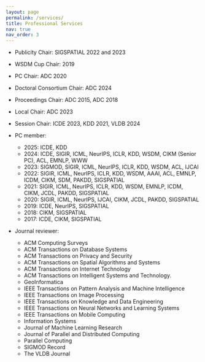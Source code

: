 ```yaml
---
layout: page
permalink: /services/
title: Professional Services
nav: true
nav_order: 3
---
```



* Publicity Chair: SIGSPATIAL 2022 and 2023
* WSDM Cup Chair: 2019
* PC Chair: ADC 2020
* Doctoral Consortium Chair: ADC 2024
* Proceedings Chair: ADC 2015, ADC 2018
* Local Chair: ADC 2023
* Session Chair: ICDE 2023, KDD 2021, VLDB 2024

* PC member:
    * 2025: ICDE, KDD
    * 2024: ICDE, SIGIR, ICML, NeurIPS, ICLR, KDD, WSDM, CIKM (Senior PC), ACL, EMNLP, WWW
    * 2023: SIGMOD, SIGIR, ICML, NeurIPS, ICLR, KDD, WSDM, ACL, IJCAI
    * 2022: SIGIR, ICML, NeurIPS, ICLR, KDD, WSDM, AAAI, ACL, EMNLP, ICDM, CIKM, SDM, PAKDD, SIGSPATIAL
    * 2021: SIGIR, ICML, NeurIPS, ICLR, KDD, WSDM, EMNLP, ICDM, CIKM, JCDL, PAKDD, SIGSPATIAL
    * 2020: SIGIR, ICML, NeurIPS, IJCAI, CIKM, JCDL, PAKDD, SIGSPATIAL
    * 2019: ICDE, NeurIPS, SIGSPATIAL
    * 2018: CIKM, SIGSPATIAL
    * 2017: ICDE, CIKM, SIGSPATIAL

* Journal reviewer:
    * ACM Computing Surveys
    * ACM Transactions on Database Systems
    * ACM Transactions on Privacy and Security
    * ACM Transactions on Spatial Algorithms and Systems
    * ACM Transactions on Internet Technology
    * ACM Transactions on Intelligent Systems and Technology.
    * GeoInformatica
    * IEEE Transactions on Pattern Analysis and Machine Intelligence
    * IEEE Transactions on Image Processing
    * IEEE Transactions on Knowledge and Data Engineering
    * IEEE Transactions on Neural Networks and Learning Systems
    * IEEE Transactions on Mobile Computing
    * Information Systems
    * Journal of Machine Learning Research
    * Journal of Parallel and Distributed Computing
    * Parallel Computing
    * SIGMOD Record
    * The VLDB Journal